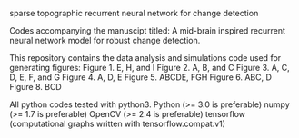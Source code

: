 sparse topographic recurrent neural network for change detection

Codes accompanying the manuscipt titled:
	A mid-brain inspired recurrent neural network model for robust change detection.

This repository contains the data analysis and simulations code used for generating figures:
Figure 1. E, H, and I
Figure 2. A, B, and C
Figure 3. A, C, D, E, F, and G
Figure 4. A, D, E
Figure 5. ABCDE, FGH
Figure 6. ABC, D
Figure 8. BCD

All python codes tested with python3.
Python (>= 3.0 is preferable)
numpy  (>= 1.7 is preferable)
OpenCV (>= 2.4 is preferable)
tensorflow (computational graphs written with tensorflow.compat.v1)




























